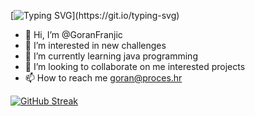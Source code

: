 
[![Typing SVG](https://readme-typing-svg.demolab.com?font=Fira+Code&pause=1000&width=435&lines=Goran+learning+Java+programing+;and+wish+you+welcome!)](https://git.io/typing-svg)

- 👋 Hi, I’m @GoranFranjic
- 👀 I’m interested in new  challenges
- 🌱 I’m currently learning java programming
- 💞️ I’m looking to collaborate on  me interested projects
- 📫 How to reach me goran@proces.hr

[![GitHub Streak](https://streak-stats.demolab.com/?user=GoranFranjic&theme=dark)](https://git.io/streak-stats)

<!---
GoranFranjic/GoranFranjic is a ✨ special ✨ repository because its `README.md` (this file) appears on your GitHub profile.
You can click the Preview link to take a look at your changes.
--->
